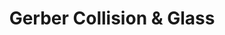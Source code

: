 ---
title: "Gerber Collision & Glass"
url: /seattle/gerber-collision-and-glass/
shop: car repair
---